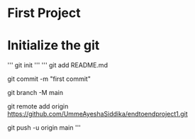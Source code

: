 # First Project
# Initialize the git
'''
git init
'''
'''
git add README.md

git commit -m "first commit"

git branch -M main

git remote add origin https://github.com/UmmeAyeshaSiddika/endtoendproject1.git

git push -u origin main
'''
